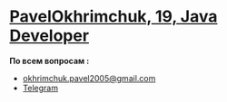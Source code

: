 # [PavelOkhrimchuk, 19, Java Developer](https://github.com/PavelOkhrimchuk)

  **По всем вопросам :**

  - <a href="mailto:okhrimchuk.pavel2005@gmail.com">okhrimchuk.pavel2005@gmail.com</a>
  - [Telegram](https://t.me/ohrimmm)
